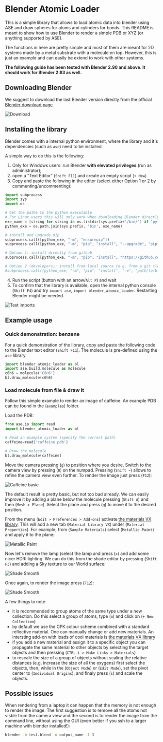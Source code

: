 # Blender Atomic Loader

This is a simple library that allows to load atomic data into blender using ASE and draw spheres for atoms and cylinders for bonds. This README is meant to show how to use Blender to render a simple PDB or XYZ (or anything supported by ASE). 

The functions in here are pretty simple and most of them are meant for 2D systems made by a metal substrate with a molecule on top. However, this is just an example and can easily be extend to work with other systems.

**The following guide has been tested with Blender 2.90 and above. It should work for Blender 2.83 as well.**

## Downloading Blender

We suggest to download the last Blender version directly from the official [Blender download page](https://www.blender.org/download/).

![Download](.imgs_readme/download_blender.png)

## Installing the library

Blender comes with a internal python environment, where the library and it's dependencies (such as `ase`) need to be installed.

A simple way to do this is the following:

1) Only for Windows users: run Blender **with elevated privileges** (run as administrator);
2) open a "Text Editor" (`Shift F11`) and create an empty script (`+ New`)
3) Copy and paste the following in the editor (select either Option 1 or 2 by commenting/uncommenting):

```python
import subprocess
import sys
import os

# Get the pathe to the python executable
# For Linux users this will only work when downloading Blender directly from the official website. 
exe_name = [string for string in os.listdir(sys.prefix+'/bin/') if 'python' in string][0]
python_exe = os.path.join(sys.prefix, 'bin', exe_name)

# install and upgrade pip
subprocess.call([python_exe, "-m", "ensurepip"])
subprocess.call([python_exe, "-m", "pip", "install", "--upgrade", "pip"])

# Option 1: install directly from github
subprocess.call([python_exe, "-m", "pip", "install", "https://github.com/nanotech-empa/blender-atomic-loader/archive/main.zip"])

# Option 2 (developers): install from local source (e.g. from a git clone)
#subprocess.call([python_exe, "-m", "pip", "install", "-e", "path/to/blender-atomic-loader"])
```
4) Run the script (button with an arrow/`Alt P`) and wait
5) To confirm that the library is available, open the internal python console (`Shift F4`) and try `import ase`, `import blender_atomic_loader`. Restarting Blender might be needed.

![Test imports](.imgs_readme/test_imports.png)

## Example usage

### Quick demonstration: benzene

For a quick demonstration of the library, copy and paste the following code to the Blender text editor (`Shift F11`). The molecule is pre-defined using the `ase` library.

```python
import blender_atomic_loader as bl
import ase.build.molecule as molecule
c6h6 = molecule('C6H6')
bl.draw_molecule(c6h6)
```

### Load molecule from file & draw it

Follow this simple example to render an image of caffeine. An example PDB can be found in the (`examples`) folder.

Load the PDB:

```python
from ase.io import read
import blender_atomic_loader as bl

# Read an example system (specify the correct path)
caffeine=read('caffeine.pdb')

# Draw the molecule 
bl.draw_molecule(caffeine)
```

Move the camera pressing (`g`) to position where you desire. Switch to the camera view by pressing (`0`) on the numpad. Pressing (`Shift ~`) allows to refine the camera view even further.  To render the image just press (`F12`):

![Caffeine basic](.imgs_readme/caffeine_rendered_basic.png)

The default result is pretty basic, but not too bad already. We can easily improve it by adding a plane below the molecule pressing (`Shift A`) and then (`Mesh > Plane`). Select the plane and press (`g`) to move it to the desired position. 

From the menu (`Edit > Preferences > Add-ons`) activate [the materials VX library](https://www.youtube.com/watch?v=EHq39AmRU3Q). This will add a new tab (`Material Library VX`) under (`Material Properties`). For example, from (`Sample Materials`) select (`Metallic Paint`) and apply it to the plane:

![Metallic Paint](.imgs_readme/metallic_paint.png)

Now let's remove the lamp (select the lamp and press (`x`) and add some nicer HDRI lighting. We can do this from the shade editor by pressing (`Shift F3`) and adding a Sky texture to our World surface:

![Shade Smooth](.imgs_readme/world_texture.png)

 Once again, to render the image press (`F12`):

![Shade Smooth](.imgs_readme/caffeine_rendered_HDRI.png)

A few things to note:

* it is recommended to group atoms of the same type under a new collection. Do this select a group of atoms, type (`m`) and click on (`+ New Collection`)
* by default we use the CPK colour scheme combined with a standard reflective material. One can manually change or add new materials. An intersting add-on with loads of cool materials is [the materials VX library](https://www.youtube.com/watch?v=EHq39AmRU3Q)
* if you add a new material and assign it to a specific object you can propagate the same material to other objects by selecting the target objects and then pressing (`CTRL-L > Make Links > Materials`)
* to rescale the size of a group of objects without scaling the relative distances (e.g. increase the size of all the oxygens) first select the objects, then, while in the (`Object Mode`) or (`Edit Mode`), set the pivot center to (`Individual Origins`), and finaly press (`s`) and scale the objects. 

## Possible issues

When rendering from a laptop it can happen that the memory is not enough to render the image. The first suggestion is to remove all the atoms not visble from the camera view and the second is to render the image from the command line, without using the GUI (even better if you ssh to a larger machine with blender installed!):

```bash
blender -b test.blend -o output_name -f 1
```
